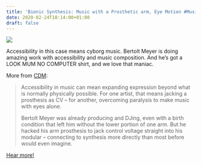 ```yaml
---
title: 'Bionic Synthesis: Music with a Prosthetic arm, Eye Motion #MusicMonday'
date: 2020-02-24T18:14:00+01:00
draft: false
---
```


![](https://cdn-blog.adafruit.com/uploads/2020/02/bertolt-synlimb2-600x331.jpg)

Accessibility in this case means cyborg music. Bertolt Meyer is doing amazing work with accessibility and music composition. And he’s got a LOOK MUM NO COMPUTER shirt, and we love that maniac.

More from [CDM](https://cdm.link/2020/02/bionic-synthesis-artists-make-music-with-a-prosthetic-arm-eye-motion/):

> Accessibility in music can mean expanding expression beyond what is normally physically possible. For one artist, that means jacking a prosthesis as CV – for another, overcoming paralysis to make music with eyes alone.
> 
> Bertolt Meyer was already producing and DJing, even with a birth condition that left him without the lower portion of one arm. But he hacked his arm prosthesis to jack control voltage straight into his modular – connecting to synthesis more directly than most before would even imagine.

[Hear more!](https://cdm.link/2020/02/bionic-synthesis-artists-make-music-with-a-prosthetic-arm-eye-motion/)